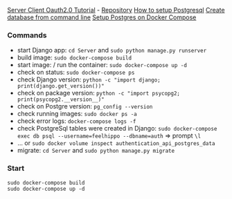 [Server Client Oauth2.0 Tutorial](https://raphaelyancey.fr/en/2018/05/28/setting-up-django-oauth2-server-client.html)
    - [Repository](https://github.com/raphaelyancey/django-oauth2-example)
[How to setup Postgresql](https://gist.github.com/NickMcSweeney/3444ce99209ee9bd9393ae6ab48599d8)
[Create database from command line](https://stackoverflow.com/a/30642050/10708345)
[Setup Postgres on Docker Compose](https://testdriven.io/blog/dockerizing-django-with-postgres-gunicorn-and-nginx/)

### Commands
- start Django app: `cd Server` and `sudo python manage.py runserver`
- build image: `sudo docker-compose build`
- start image: / run the container: `sudo docker-compose up -d`
- check on status: `sudo docker-compose ps`
- check Django version: `python -c "import django; print(django.get_version())"`
- check on package version: `python -c "import psycopg2; print(psycopg2.__version__)"`
- check on Postgre version: `pg_config --version`
- check running images: `sudo docker ps -a`
- check error logs: `docker-compose logs -f`
- check PostgreSql tables were created in Django: `sudo docker-compose exec db psql --username=feelhippo --dbname=auth` => prompt `\l`
- ... or `sudo docker volume inspect authentication_api_postgres_data`
- migrate: `cd Server` and `sudo python manage.py migrate`

### Start
```terminaloutput
sudo docker-compose build
sudo docker-compose up -d
```